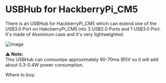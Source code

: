 # USBHub for HackberryPi_CM5

There is an USBHub for HackberryPi_CM5 which can extend one of the USB3.0 Port on HakcberryPi_CM5 into 3 USB2.0 Ports and 1 USB3.0 Port. It's made of Aluminium case and it's very lightweighted. 

![image](https://github.com/user-attachments/assets/f641d637-9e46-4409-89a2-7f5a34e73255)

⚠️ **Note:**  
This USBHub can comsumpe approximately 60-70ma @5V so it will add about 0.3-0.4W power consumption.

Where to buy:

